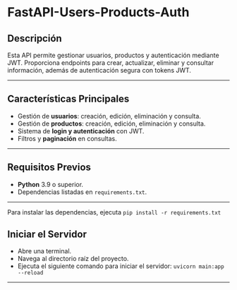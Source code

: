 # FastAPI-Users-Products-Auth
## **Descripción**  
Esta API permite gestionar usuarios, productos y autenticación mediante JWT. Proporciona endpoints para crear, actualizar, eliminar y consultar información, además de autenticación segura con tokens JWT.

---

## **Características Principales**  
- Gestión de **usuarios**: creación, edición, eliminación y consulta.
- Gestión de **productos**: creación, edición, eliminación y consulta.
- Sistema de **login y autenticación** con JWT.
- Filtros y **paginación** en consultas.

---
## **Requisitos Previos**  
- **Python** 3.9 o superior.  
- Dependencias listadas en `requirements.txt`.

---
Para instalar las dependencias, ejecuta `pip install -r requirements.txt`



## **Iniciar el Servidor**  
- Abre una terminal.
- Navega al directorio raíz del proyecto.
- Ejecuta el siguiente comando para iniciar el servidor:
 `uvicorn main:app --reload`
---


